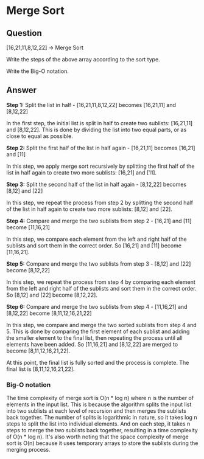 # Merge Sort


## Question

[16,21,11,8,12,22] -> Merge Sort

Write the steps of the above array according to the sort type.

Write the Big-O notation.


## Answer

**Step 1:** Split the list in half - [16,21,11,8,12,22] becomes [16,21,11] and [8,12,22]

In the first step, the initial list is split in half to create two sublists: [16,21,11] and [8,12,22]. This is done by dividing the list into two equal parts, or as close to equal as possible.

**Step 2:** Split the first half of the list in half again - [16,21,11] becomes [16,21] and [11]

In this step, we apply merge sort recursively by splitting the first half of the list in half again to create two more sublists: [16,21] and [11].

**Step 3:** Split the second half of the list in half again - [8,12,22] becomes [8,12] and [22]

In this step, we repeat the process from step 2 by splitting the second half of the list in half again to create two more sublists: [8,12] and [22].

**Step 4:** Compare and merge the two sublists from step 2 - [16,21] and [11] become [11,16,21]

In this step, we compare each element from the left and right half of the sublists and sort them in the correct order. So [16,21] and [11] become [11,16,21].

**Step 5:** Compare and merge the two sublists from step 3 - [8,12] and [22] become [8,12,22]

In this step, we repeat the process from step 4 by comparing each element from the left and right half of the sublists and sort them in the correct order. So [8,12] and [22] become [8,12,22].

**Step 6:** Compare and merge the two sublists from step 4 - [11,16,21] and [8,12,22] become [8,11,12,16,21,22]

In this step, we compare and merge the two sorted sublists from step 4 and 5. This is done by comparing the first element of each sublist and adding the smaller element to the final list, then repeating the process until all elements have been added. So [11,16,21] and [8,12,22] are merged to become [8,11,12,16,21,22].

At this point, the final list is fully sorted and the process is complete. The final list is [8,11,12,16,21,22].



### Big-O notation

The time complexity of merge sort is O(n * log n) where n is the number of elements in the input list.
This is because the algorithm splits the input list into two sublists at each level of recursion and then merges the sublists back together. The number of splits is logarithmic in nature, so it takes log n steps to split the list into individual elements. And on each step, it takes n steps to merge the two sublists back together, resulting in a time complexity of O(n * log n).
It's also worth noting that the space complexity of merge sort is O(n) because it uses temporary arrays to store the sublists during the merging process.
